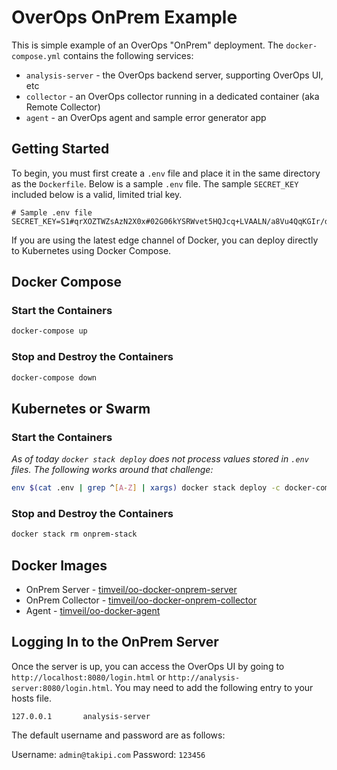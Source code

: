 # OverOps OnPrem Example
This is simple example of an OverOps "OnPrem" deployment.  The `docker-compose.yml` contains the following services:
* `analysis-server` - the OverOps backend server, supporting OverOps UI, etc
* `collector` - an OverOps collector running in a dedicated container (aka Remote Collector)
* `agent` - an OverOps agent and sample error generator app

## Getting Started
To begin, you must first create a `.env` file and place it in the same directory as the `Dockerfile`.  Below is a sample `.env` file.  The sample `SECRET_KEY` included below is a valid, limited trial key.

```properties
# Sample .env file
SECRET_KEY=S1#qrXOZTWZsAzN2X0x#02G06kYSRWvet5HQJcq+LVAALN/a8Vu4QqKGIr/d+Ho=#84ae
```

If you are using the latest edge channel of Docker, you can deploy directly to Kubernetes using Docker Compose.

## Docker Compose

### Start the Containers
```bash
docker-compose up
```

### Stop and Destroy the Containers
```bash
docker-compose down
```

## Kubernetes or Swarm

### Start the Containers
*As of today `docker stack deploy` does not process values stored in `.env` files.  The following works around that challenge:*
```bash
env $(cat .env | grep ^[A-Z] | xargs) docker stack deploy -c docker-compose.yml onprem-stack
```

### Stop and Destroy the Containers
```bash
docker stack rm onprem-stack
```

## Docker Images
* OnPrem Server - [timveil/oo-docker-onprem-server](https://hub.docker.com/r/timveil/oo-docker-onprem-server/)
* OnPrem Collector - [timveil/oo-docker-onprem-collector](https://hub.docker.com/r/timveil/oo-docker-onprem-collector/)
* Agent - [timveil/oo-docker-agent](https://hub.docker.com/r/timveil/oo-docker-agent/)

## Logging In to the OnPrem Server
Once the server is up, you can access the OverOps UI by going to `http://localhost:8080/login.html` or `http://analysis-server:8080/login.html`.  You may need to add the following entry to your hosts file.

```
127.0.0.1       analysis-server
```

The default username and password are as follows:

Username: `admin@takipi.com`
Password: `123456`